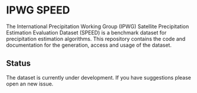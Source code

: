# IPWG SPEED

The International Precipitation Working Group (IPWG) Satellite Precipitation Estimation Evaluation Dataset (SPEED) is a benchmark dataset for precipitation estimation algorithms. This repository contains the code and documentation for the generation, access and usage of the dataset.

## Status

The dataset is currently under development. If you have suggestions please open an new issue.

